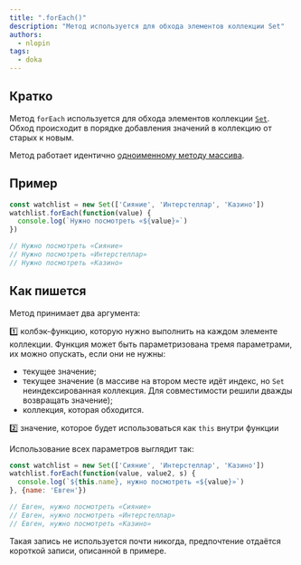 ```yaml
---
title: ".forEach()"
description: "Метод используется для обхода элементов коллекции Set"
authors:
  - nlopin
tags:
  - doka
---
```


## Кратко

Метод `forEach` используется для обхода элементов коллекции [`Set`](/js/set). Обход происходит в порядке добавления значений в коллекцию от старых к новым.

Метод работает идентично [одноименному методу массива](/js/array-foreach).

## Пример

```js
const watchlist = new Set(['Сияние', 'Интерстеллар', 'Казино'])
watchlist.forEach(function(value) {
  console.log(`Нужно посмотреть «${value}»`)
})

// Нужно посмотреть «Сияние»
// Нужно посмотреть «Интерстеллар»
// Нужно посмотреть «Казино»
```

## Как пишется

Метод принимает два аргумента:

1️⃣ колбэк-функцию, которую нужно выполнить на каждом элементе коллекции. Функция может быть параметризована тремя параметрами, их можно опускать, если они не нужны:

- текущее значение;
- текущее значение (в массиве на втором месте идёт индекс, но `Set` неиндексированная коллекция. Для совместимости решили дважды возвращать значение);
- коллекция, которая обходится.

2️⃣ значение, которое будет использоваться как `this` внутри функции

Использование всех параметров выглядит так:
```js
const watchlist = new Set(['Сияние', 'Интерстеллар', 'Казино'])
watchlist.forEach(function(value, value2, s) {
  console.log(`${this.name}, нужно посмотреть «${value}»`)
}, {name: 'Евген'})

// Евген, нужно посмотреть «Сияние»
// Евген, нужно посмотреть «Интерстеллар»
// Евген, нужно посмотреть «Казино»
```

Такая запись не используется почти никогда, предпочтение отдаётся короткой записи, описанной в примере.
